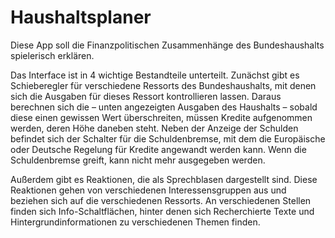# Haushaltsplaner
Diese App soll die Finanzpolitischen Zusammenhänge des Bundeshaushalts spielerisch erklären.

Das Interface ist in 4 wichtige Bestandteile unterteilt.
Zunächst gibt es Schieberegler für verschiedene Ressorts des Bundeshaushalts, mit denen sich die Ausgaben für dieses Ressort kontrollieren lassen.
Daraus berechnen sich die – unten angezeigten Ausgaben des Haushalts – sobald diese einen gewissen Wert überschreiten, müssen Kredite aufgenommen werden,
deren Höhe daneben steht. Neben der Anzeige der Schulden befindet sich der Schalter für die Schuldenbremse, mit dem die Europäische oder Deutsche Regelung für Kredite angewandt werden kann.
Wenn die Schuldenbremse greift, kann nicht mehr ausgegeben werden.

Außerdem gibt es Reaktionen, die als Sprechblasen dargestellt sind. Diese Reaktionen gehen von verschiedenen Interessensgruppen aus und beziehen sich auf die verschiedenen Ressorts.
An verschiedenen Stellen finden sich Info-Schaltflächen, hinter denen sich Recherchierte Texte und Hintergrundinformationen zu verschiedenen Themen finden.

